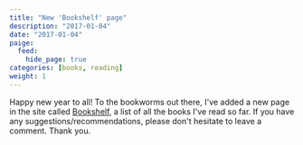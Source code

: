 ```yaml
---
title: "New 'Bookshelf' page"
description: "2017-01-04"
date: "2017-01-04"
paige:
  feed:
    hide_page: true
categories: [books, reading]
weight: 1
---
```


Happy new year to all! To the bookworms out there, I've added a new page in the site called [Bookshelf](/bookshelf/), a list of all the books I've read so far. If you have any suggestions/recommendations, please don't hesitate to leave a comment. Thank you.

<br>
